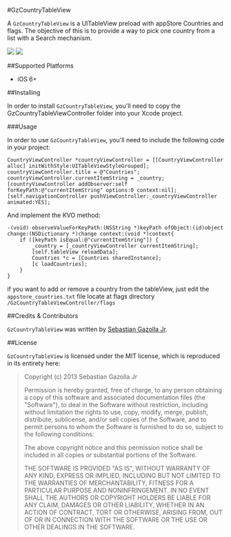 #GzCountryTableView

A `GzCountryTableView` is a UITableView preload with appStore Countries and flags. The objective of this is to provide a way to pick one country from a list with a Search mechanism.

![](https://github.com/gazolla/GzCountryTableView/raw/master/screenshot1.png)
![](https://github.com/gazolla/GzCountryTableView/raw/master/screenshot3.png)


##Supported Platforms

- iOS 6+

##Installing

In order to install `GzCountryTableView`, you'll need to copy the GzCountryTableViewController folder into your Xcode project. 

###Usage

In order to use `GzCountryTableView`, you'll need to include the following code in your project:

    CountryViewController *countryViewController = [[CountryViewController alloc] initWithStyle:UITableViewStyleGrouped];
  	countryViewController.title = @"Countries";
    countryViewController.currentItemString = _country;
    [countryViewController addObserver:self forKeyPath:@"currentItemString" options:0 context:nil];
    [self.navigationController pushViewController:_countryViewController animated:YES];
        
And implement the KVO method:

    -(void) observeValueForKeyPath:(NSString *)keyPath ofObject:(id)object change:(NSDictionary *)change context:(void *)context{
        if ([keyPath isEqual:@"currentItemString"]) {
            _country = [_countryViewController currentItemString];
            [self.tableView reloadData];
            Countries *c = [Countries sharedInstance];
            [c loadCountries];
        }
    }


if you want to add or remove a country from the tableView, just edit the `appstore_countries.txt` file locate at flags directory `/GzCountryTableViewController/flags`


 
##Credits & Contributors

`GzCountryTableView` was written by [Sebastian Gazolla Jr][1].

  [1]: http://gazapps.com

  
##License

`GzCountryTableView` is licensed under the MIT license, which is reproduced in its entirety here:


>Copyright (c) 2013 Sebastian Gazolla Jr
>
>Permission is hereby granted, free of charge, to any person obtaining a copy
>of this software and associated documentation files (the "Software"), to deal
>in the Software without restriction, including without limitation the rights
>to use, copy, modify, merge, publish, distribute, sublicense, and/or sell
>copies of the Software, and to permit persons to whom the Software is
>furnished to do so, subject to the following conditions:
>
>The above copyright notice and this permission notice shall be included in
>all copies or substantial portions of the Software.
>
>THE SOFTWARE IS PROVIDED "AS IS", WITHOUT WARRANTY OF ANY KIND, EXPRESS OR
>IMPLIED, INCLUDING BUT NOT LIMITED TO THE WARRANTIES OF MERCHANTABILITY,
>FITNESS FOR A PARTICULAR PURPOSE AND NONINFRINGEMENT. IN NO EVENT SHALL THE
>AUTHORS OR COPYRIGHT HOLDERS BE LIABLE FOR ANY CLAIM, DAMAGES OR OTHER
>LIABILITY, WHETHER IN AN ACTION OF CONTRACT, TORT OR OTHERWISE, ARISING FROM,
>OUT OF OR IN CONNECTION WITH THE SOFTWARE OR THE USE OR OTHER DEALINGS IN
>THE SOFTWARE.

